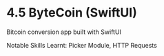 # 4.5 ByteCoin (SwiftUI)
Bitcoin conversion app built with SwiftUI

Notable Skills Learnt: Picker Module, HTTP Requests
